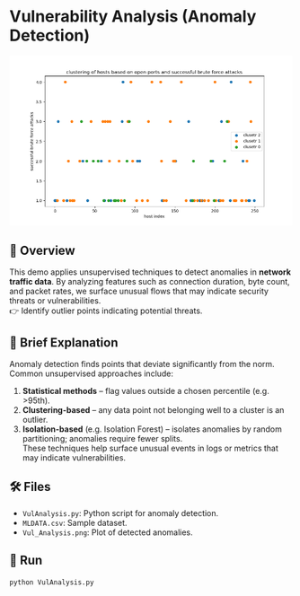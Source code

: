 # Vulnerability Analysis (Anomaly Detection)

![Vulnerability Plot](Vul_Analysis.png)

## 🎯 Overview
This demo applies unsupervised techniques to detect anomalies in **network traffic data**. By analyzing features such as connection duration, byte count, and packet rates, we surface unusual flows that may indicate security threats or vulnerabilities.  
👉 Identify outlier points indicating potential threats.


## 📝 Brief Explanation
Anomaly detection finds points that deviate significantly from the norm. Common unsupervised approaches include:
1. **Statistical methods** – flag values outside a chosen percentile (e.g. >95th).
2. **Clustering-based** – any data point not belonging well to a cluster is an outlier.
3. **Isolation-based** (e.g. Isolation Forest) – isolates anomalies by random partitioning; anomalies require fewer splits.  
These techniques help surface unusual events in logs or metrics that may indicate vulnerabilities.


## 🛠️ Files
- `VulAnalysis.py`: Python script for anomaly detection.  
- `MLDATA.csv`: Sample dataset.  
- `Vul_Analysis.png`: Plot of detected anomalies.

## 🚀 Run
```bash
python VulAnalysis.py
```
